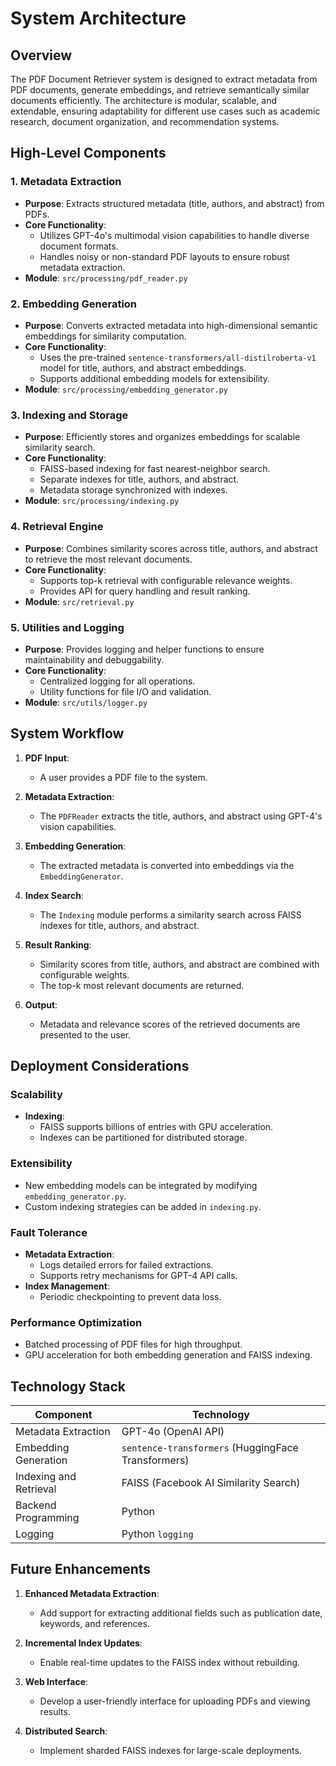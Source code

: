 # System Architecture

## **Overview**
The PDF Document Retriever system is designed to extract metadata from PDF documents, generate embeddings, and retrieve semantically similar documents efficiently. The architecture is modular, scalable, and extendable, ensuring adaptability for different use cases such as academic research, document organization, and recommendation systems.


## **High-Level Components**

### 1. **Metadata Extraction**
- **Purpose**: Extracts structured metadata (title, authors, and abstract) from PDFs.
- **Core Functionality**:
  - Utilizes GPT-4o's multimodal vision capabilities to handle diverse document formats.
  - Handles noisy or non-standard PDF layouts to ensure robust metadata extraction.
- **Module**: `src/processing/pdf_reader.py`

### 2. **Embedding Generation**
- **Purpose**: Converts extracted metadata into high-dimensional semantic embeddings for similarity computation.
- **Core Functionality**:
  - Uses the pre-trained `sentence-transformers/all-distilroberta-v1` model for title, authors, and abstract embeddings.
  - Supports additional embedding models for extensibility.
- **Module**: `src/processing/embedding_generator.py`

### 3. **Indexing and Storage**
- **Purpose**: Efficiently stores and organizes embeddings for scalable similarity search.
- **Core Functionality**:
  - FAISS-based indexing for fast nearest-neighbor search.
  - Separate indexes for title, authors, and abstract.
  - Metadata storage synchronized with indexes.
- **Module**: `src/processing/indexing.py`

### 4. **Retrieval Engine**
- **Purpose**: Combines similarity scores across title, authors, and abstract to retrieve the most relevant documents.
- **Core Functionality**:
  - Supports top-k retrieval with configurable relevance weights.
  - Provides API for query handling and result ranking.
- **Module**: `src/retrieval.py`

### 5. **Utilities and Logging**
- **Purpose**: Provides logging and helper functions to ensure maintainability and debuggability.
- **Core Functionality**:
  - Centralized logging for all operations.
  - Utility functions for file I/O and validation.
- **Module**: `src/utils/logger.py`


## **System Workflow**

1. **PDF Input**:
   - A user provides a PDF file to the system.

2. **Metadata Extraction**:
   - The `PDFReader` extracts the title, authors, and abstract using GPT-4's vision capabilities.

3. **Embedding Generation**:
   - The extracted metadata is converted into embeddings via the `EmbeddingGenerator`.

4. **Index Search**:
   - The `Indexing` module performs a similarity search across FAISS indexes for title, authors, and abstract.

5. **Result Ranking**:
   - Similarity scores from title, authors, and abstract are combined with configurable weights.
   - The top-k most relevant documents are returned.

6. **Output**:
   - Metadata and relevance scores of the retrieved documents are presented to the user.

## **Deployment Considerations**

### **Scalability**
- **Indexing**:
  - FAISS supports billions of entries with GPU acceleration.
  - Indexes can be partitioned for distributed storage.

### **Extensibility**
- New embedding models can be integrated by modifying `embedding_generator.py`.
- Custom indexing strategies can be added in `indexing.py`.

### **Fault Tolerance**
- **Metadata Extraction**:
  - Logs detailed errors for failed extractions.
  - Supports retry mechanisms for GPT-4 API calls.
- **Index Management**:
  - Periodic checkpointing to prevent data loss.

### **Performance Optimization**
- Batched processing of PDF files for high throughput.
- GPU acceleration for both embedding generation and FAISS indexing.


## **Technology Stack**

| Component                 | Technology                          |
|---------------------------|--------------------------------------|
| Metadata Extraction       | GPT-4o (OpenAI API)                  |
| Embedding Generation      | `sentence-transformers` (HuggingFace Transformers) |
| Indexing and Retrieval    | FAISS (Facebook AI Similarity Search) |
| Backend Programming       | Python                              |
| Logging                   | Python `logging`                    |


## **Future Enhancements**

1. **Enhanced Metadata Extraction**:
   - Add support for extracting additional fields such as publication date, keywords, and references.

2. **Incremental Index Updates**:
   - Enable real-time updates to the FAISS index without rebuilding.

3. **Web Interface**:
   - Develop a user-friendly interface for uploading PDFs and viewing results.

4. **Distributed Search**:
   - Implement sharded FAISS indexes for large-scale deployments.



